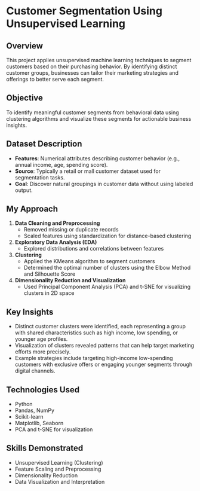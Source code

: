 # Customer Segmentation Using Unsupervised Learning

## Overview
This project applies unsupervised machine learning techniques to segment customers based on their purchasing behavior. By identifying distinct customer groups, businesses can tailor their marketing strategies and offerings to better serve each segment.

## Objective
To identify meaningful customer segments from behavioral data using clustering algorithms and visualize these segments for actionable business insights.

## Dataset Description
- **Features**: Numerical attributes describing customer behavior (e.g., annual income, age, spending score).
- **Source**: Typically a retail or mall customer dataset used for segmentation tasks.
- **Goal**: Discover natural groupings in customer data without using labeled output.

## My Approach
1. **Data Cleaning and Preprocessing**
   - Removed missing or duplicate records
   - Scaled features using standardization for distance-based clustering
2. **Exploratory Data Analysis (EDA)**
   - Explored distributions and correlations between features
3. **Clustering**
   - Applied the KMeans algorithm to segment customers
   - Determined the optimal number of clusters using the Elbow Method and Silhouette Score
4. **Dimensionality Reduction and Visualization**
   - Used Principal Component Analysis (PCA) and t-SNE for visualizing clusters in 2D space

## Key Insights
- Distinct customer clusters were identified, each representing a group with shared characteristics such as high income, low spending, or younger age profiles.
- Visualization of clusters revealed patterns that can help target marketing efforts more precisely.
- Example strategies include targeting high-income low-spending customers with exclusive offers or engaging younger segments through digital channels.

## Technologies Used
- Python
- Pandas, NumPy
- Scikit-learn
- Matplotlib, Seaborn
- PCA and t-SNE for visualization

## Skills Demonstrated
- Unsupervised Learning (Clustering)
- Feature Scaling and Preprocessing
- Dimensionality Reduction
- Data Visualization and Interpretation
